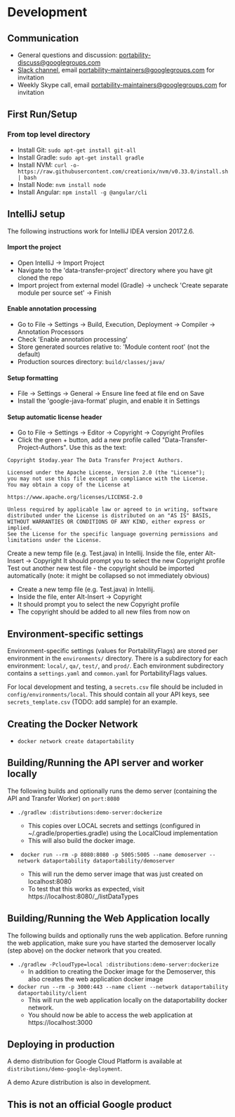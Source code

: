 
# Development

## Communication

 * General questions and discussion: [portability-discuss@googlegroups.com](mailto:portability-discuss@googlegroups.com)
 * [Slack channel](https://portability.slack.com), email
   [portability-maintainers@googlegroups.com](mailto:portability-maintainers@googlegroups.com) for invitation
 * Weekly Skype call, email [portability-maintainers@googlegroups.com](mailto:portability-maintainers@googlegroups.com)
   for invitation

## First Run/Setup

###  From top level directory
* Install Git: `sudo apt-get install git-all`
* Install Gradle: `sudo apt-get install gradle`
 * Install NVM: `curl -o- https://raw.githubusercontent.com/creationix/nvm/v0.33.0/install.sh | bash`
 * Install Node: `nvm install node`
 * Install Angular: `npm install -g @angular/cli`
 
## IntelliJ setup
The following instructions work for IntelliJ IDEA version 2017.2.6.

#### Import the project
 * Open IntelliJ -> Import Project
 * Navigate to the 'data-transfer-project' directory where you have git cloned the repo
 * Import project from external model (Gradle) -> uncheck 'Create separate module per source set' -> Finish
 
#### Enable annotation processing
 * Go to File -> Settings -> Build, Execution, Deployment -> Compiler -> Annotation Processors
 * Check 'Enable annotation processing'
 * Store generated sources relative to: 'Module content root' (not the default)
 * Production sources directory: `build/classes/java/`

#### Setup formatting
* File -> Settings -> General -> Ensure line feed at file end on Save
* Install the 'google-java-format' plugin, and enable it in Settings

#### Setup automatic license header
* Go to File -> Settings -> Editor -> Copyright -> Copyright Profiles
* Click the green + button, add a new profile called "Data-Transfer-Project-Authors". Use this as the text:

```
Copyright $today.year The Data Transfer Project Authors.

Licensed under the Apache License, Version 2.0 (the "License");
you may not use this file except in compliance with the License.
You may obtain a copy of the License at

https://www.apache.org/licenses/LICENSE-2.0

Unless required by applicable law or agreed to in writing, software
distributed under the License is distributed on an "AS IS" BASIS,
WITHOUT WARRANTIES OR CONDITIONS OF ANY KIND, either express or implied.
See the License for the specific language governing permissions and
limitations under the License.
```
Create a new temp file (e.g. Test.java) in Intellij.
Inside the file, enter Alt-Insert -> Copyright
It should prompt you to select the new Copyright profile
Test out another new test file - the copyright should be imported automatically (note: it might be collapsed so not immediately obvious)
* Create a new temp file (e.g. Test.java) in Intellij.
* Inside the file, enter Alt-Insert -> Copyright
* It should prompt you to select the new Copyright profile
* The copyright should be added to all new files from now on

## Environment-specific settings
Environment-specific settings (values for PortabilityFlags) are stored
per environment in the `environments/` directory. There is a subdirectory
for each environment: `local/`, `qa/`, `test/`, and `prod/`. Each environment
subdirectory contains a `settings.yaml` and `common.yaml` for PortabilityFlags values.

For local development and testing, a `secrets.csv` file should be included in `config/environments/local`.
This should contain all your API keys, see `secrets_template.csv` (TODO: add sample) for an example.

## Creating the Docker Network

* `docker network create dataportability`

## Building/Running the API server and worker locally
The following builds and optionally runs the demo server (containing the API and Transfer Worker)
on `port:8080`

 * `./gradlew :distributions:demo-server:dockerize`
   * This copies over LOCAL secrets and settings (configured in ~/.gradle/properties.gradle) using
   the LocalCloud implementation
   * This will also build the docker image.

 * ` docker run --rm -p 8080:8080 -p 5005:5005 --name demoserver --network dataportability dataportability/demoserver`
   * This will run the demo server image that was just created on localhost:8080
   * To test that this works as expected, visit https://localhost:8080/_/listDataTypes

## Building/Running the Web Application locally
The following builds and optionally runs the web application. Before running the web application,
make sure you have started the demoserver locally (step above) on the docker network that you created.

 * `./gradlew -PcloudType=local :distributions:demo-server:dockerize`
   <!-- TODO: the docker image creation for the webapp should be split out into the :client module -->
   * In addition to creating the Docker image for the Demoserver, this also creates the web
   application docker image
 * `docker run --rm -p 3000:443 --name client --network dataportability dataportability/client`
   * This will run the web application locally on the dataportability docker network.
   * You should now be able to access the web application at https://localhost:3000

## Deploying in production

A demo distribution for Google Cloud Platform is available at
`distributions/demo-google-deployment`.

A demo Azure distribution is also in development.

## This is not an official Google product
